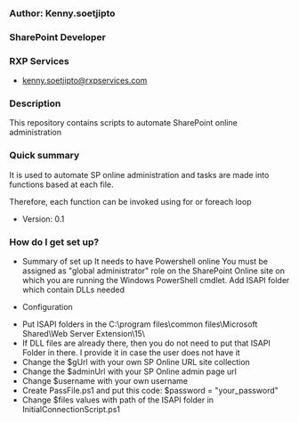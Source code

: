### Author: Kenny.soetjipto
### SharePoint Developer
### RXP Services
* kenny.soetjipto@rxpservices.com 
### Description ###
This repository contains scripts to automate SharePoint online administration

### Quick summary ###
It is used to automate SP online administration and tasks are made into functions based at each file. 

Therefore, each function can be invoked using for or foreach loop
* Version: 0.1

### How do I get set up? ###

* Summary of set up
It needs to have Powershell online
You must be assigned as "global administrator" role on the SharePoint Online site on which you are running the Windows PowerShell cmdlet.
Add ISAPI folder which contain DLLs needed

* Configuration
- Put ISAPI folders in the C:\program files\common files\Microsoft Shared\Web Server Extension\15\
- If DLL files are already there, then you do not need to put that ISAPI Folder in there. I provide it in case the user does not have it
- Change the $gUrl with your own SP Online URL site collection
- Change the $adminUrl with your SP Online admin page url
- Change $username with your own username
- Create PassFile.ps1 and put this code: $password = "your_password"
- Change $files values with path of the ISAPI folder in InitialConnectionScript.ps1